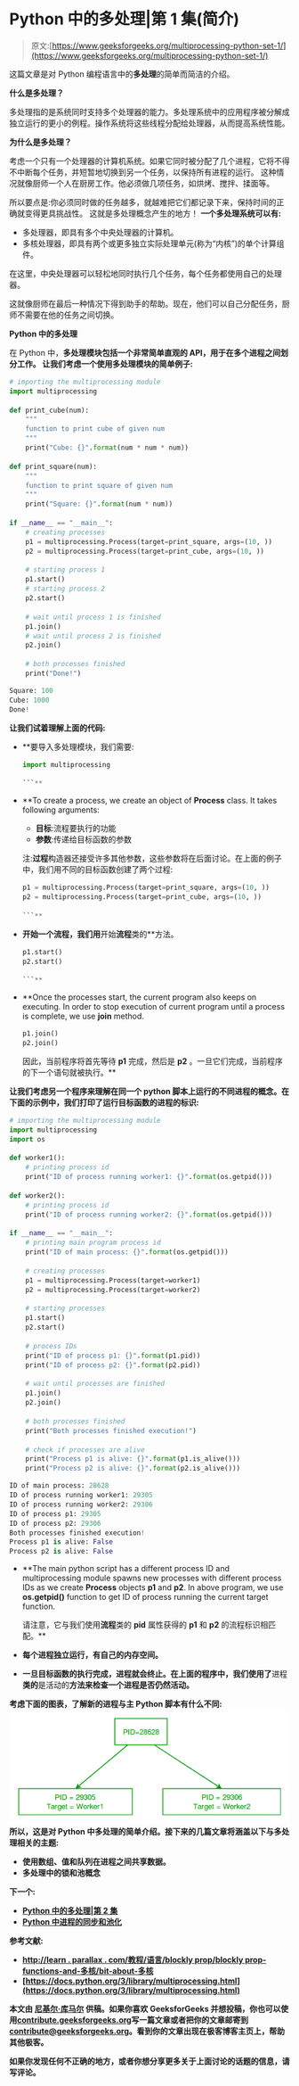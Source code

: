# Python 中的多处理|第 1 集(简介)

> 原文:[https://www.geeksforgeeks.org/multiprocessing-python-set-1/](https://www.geeksforgeeks.org/multiprocessing-python-set-1/)

这篇文章是对 Python 编程语言中的**多处理**的简单而简洁的介绍。

**什么是多处理？**

多处理指的是系统同时支持多个处理器的能力。多处理系统中的应用程序被分解成独立运行的更小的例程。操作系统将这些线程分配给处理器，从而提高系统性能。

**为什么是多处理？**

考虑一个只有一个处理器的计算机系统。如果它同时被分配了几个进程，它将不得不中断每个任务，并短暂地切换到另一个任务，以保持所有进程的运行。
这种情况就像厨师一个人在厨房工作。他必须做几项任务，如烘烤、搅拌、揉面等。

所以要点是:你必须同时做的任务越多，就越难把它们都记录下来，保持时间的正确就变得更具挑战性。
这就是多处理概念产生的地方！
**一个多处理系统可以有:**

*   多处理器，即具有多个中央处理器的计算机。
*   多核处理器，即具有两个或更多独立实际处理单元(称为“内核”)的单个计算组件。

在这里，中央处理器可以轻松地同时执行几个任务，每个任务都使用自己的处理器。

这就像厨师在最后一种情况下得到助手的帮助。现在，他们可以自己分配任务，厨师不需要在他的任务之间切换。

**Python 中的多处理**

在 Python 中，[](https://docs.python.org/3/library/multiprocessing.html)**多处理模块包括一个非常简单直观的 API，用于在多个进程之间划分工作。
让我们考虑一个使用多处理模块的简单例子:**

```py
# importing the multiprocessing module
import multiprocessing

def print_cube(num):
    """
    function to print cube of given num
    """
    print("Cube: {}".format(num * num * num))

def print_square(num):
    """
    function to print square of given num
    """
    print("Square: {}".format(num * num))

if __name__ == "__main__":
    # creating processes
    p1 = multiprocessing.Process(target=print_square, args=(10, ))
    p2 = multiprocessing.Process(target=print_cube, args=(10, ))

    # starting process 1
    p1.start()
    # starting process 2
    p2.start()

    # wait until process 1 is finished
    p1.join()
    # wait until process 2 is finished
    p2.join()

    # both processes finished
    print("Done!")
```

```py
Square: 100
Cube: 1000
Done! 
```

**让我们试着理解上面的代码:**

*   **要导入多处理模块，我们需要:

    ```py
    import multiprocessing

    ```** 
*   **To create a process, we create an object of **Process** class. It takes following arguments:

    *   **目标**:流程要执行的功能
    *   **参数**:传递给目标函数的参数

    注:**过程**构造器还接受许多其他参数，这些参数将在后面讨论。在上面的例子中，我们用不同的目标函数创建了两个过程:

    ```py
    p1 = multiprocessing.Process(target=print_square, args=(10, ))
    p2 = multiprocessing.Process(target=print_cube, args=(10, ))

    ```** 
*   **开始一个流程，我们用**开始**流程**类的**方法。

    ```py
    p1.start()
    p2.start()

    ```** 
*   **Once the processes start, the current program also keeps on executing. In order to stop execution of current program until a process is complete, we use **join** method.

    ```py
    p1.join()
    p2.join()

    ```

    因此，当前程序将首先等待 **p1** 完成，然后是 **p2** 。一旦它们完成，当前程序的下一个语句就被执行。** 

**让我们考虑另一个程序来理解在同一个 python 脚本上运行的不同进程的概念。在下面的示例中，我们打印了运行目标函数的进程的标识:**

```py
# importing the multiprocessing module
import multiprocessing
import os

def worker1():
    # printing process id
    print("ID of process running worker1: {}".format(os.getpid()))

def worker2():
    # printing process id
    print("ID of process running worker2: {}".format(os.getpid()))

if __name__ == "__main__":
    # printing main program process id
    print("ID of main process: {}".format(os.getpid()))

    # creating processes
    p1 = multiprocessing.Process(target=worker1)
    p2 = multiprocessing.Process(target=worker2)

    # starting processes
    p1.start()
    p2.start()

    # process IDs
    print("ID of process p1: {}".format(p1.pid))
    print("ID of process p2: {}".format(p2.pid))

    # wait until processes are finished
    p1.join()
    p2.join()

    # both processes finished
    print("Both processes finished execution!")

    # check if processes are alive
    print("Process p1 is alive: {}".format(p1.is_alive()))
    print("Process p2 is alive: {}".format(p2.is_alive()))
```

```py
ID of main process: 28628
ID of process running worker1: 29305
ID of process running worker2: 29306
ID of process p1: 29305
ID of process p2: 29306
Both processes finished execution!
Process p1 is alive: False
Process p2 is alive: False 
```

*   **The main python script has a different process ID and multiprocessing module spawns new processes with different process IDs as we create **Process** objects **p1** and **p2**. In above program, we use **os.getpid()** function to get ID of process running the current target function.

    请注意，它与我们使用**流程**类的 **pid** 属性获得的 **p1** 和 **p2** 的流程标识相匹配。** 
*   **每个进程独立运行，有自己的内存空间。**
*   **一旦目标函数的执行完成，进程就会终止。在上面的程序中，我们使用了**进程**类的**是活动的**方法来检查一个进程是否仍然活动。**

**考虑下面的图表，了解新的进程与主 Python 脚本有什么不同:
![](img/4065d7c163dee06923d20ab820fc9f99.png)
所以，这是对 Python 中多处理的简单介绍。接下来的几篇文章将涵盖以下与多处理相关的主题:**

*   **使用数组、值和队列在进程之间共享数据。**
*   **多处理中的锁和池概念**

****下一个:****

*   **[Python 中的多处理|第 2 集](https://www.geeksforgeeks.org/multiprocessing-python-set-2/)**
*   **[Python 中进程的同步和池化](https://www.geeksforgeeks.org/synchronization-pooling-processes-python/)**

****参考文献:****

*   **[http://learn . parallax . com/教程/语言/blockly prop/blockly prop-functions-and-多核/bit-about-多核](http://learn.parallax.com/tutorials/language/blocklyprop/blocklyprop-functions-and-multicore/bit-about-multicore)**
*   **[https://docs.python.org/3/library/multiprocessing.html](https://docs.python.org/3/library/multiprocessing.html)**

**本文由 [**尼基尔·库马尔**](https://www.facebook.com/nikhilksingh97) 供稿。如果你喜欢 GeeksforGeeks 并想投稿，你也可以使用[contribute.geeksforgeeks.org](http://www.contribute.geeksforgeeks.org)写一篇文章或者把你的文章邮寄到 contribute@geeksforgeeks.org。看到你的文章出现在极客博客主页上，帮助其他极客。**

**如果你发现任何不正确的地方，或者你想分享更多关于上面讨论的话题的信息，请写评论。**
